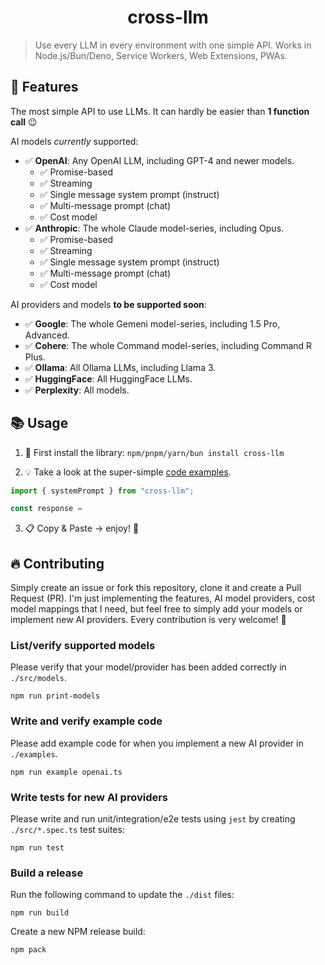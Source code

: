 <span align="center">

  # cross-llm

</span>

> Use every LLM in every environment with one simple API. Works in Node.js/Bun/Deno, Service Workers, Web Extensions, PWAs.

## 🌟 Features

The most simple API to use LLMs. It can hardly be easier than **1 function call** 😉

AI models _currently_ supported:
-  ✅ **OpenAI**: Any OpenAI LLM, including GPT-4 and newer models.
   - ✅ Promise-based
   - ✅ Streaming 
   - ✅ Single message system prompt (instruct)
   - ✅ Multi-message prompt (chat)
   - ✅ Cost model 
-  ✅ **Anthropic**: The whole Claude model-series, including Opus.
   - ✅ Promise-based
   - ✅ Streaming 
   - ✅ Single message system prompt (instruct)
   - ✅ Multi-message prompt (chat)
   - ✅ Cost model 

AI providers and models **to be supported soon**:
-  ✅ **Google**: The whole Gemeni model-series, including 1.5 Pro, Advanced.
-  ✅ **Cohere**: The whole Command model-series, including Command R Plus.
-  ✅ **Ollama**: All Ollama LLMs, including Llama 3.
-  ✅ **HuggingFace**: All HuggingFace LLMs.
-  ✅ **Perplexity**: All models.

## 📚 Usage

1. 🔨 First install the library:
`npm/pnpm/yarn/bun install cross-llm`

2. 💡 Take a look at the super-simple [code examples](./examples/).

```ts
import { systemPrompt } from "cross-llm";

const response = 
```

3. 📋 Copy & Paste -> enjoy! 🎉

## 🔥 Contributing

Simply create an issue or fork this repository, clone it and create a Pull Request (PR).
I'm just implementing the features, AI model providers, cost model mappings that I need,
but feel free to simply add your models or implement new AI providers. 
Every contribution is very welcome! 🤗

### List/verify supported models

Please verify that your model/provider has been added correctly in `./src/models`.

`npm run print-models`

### Write and verify example code

Please add example code for when you implement a new AI provider in `./examples`.

`npm run example openai.ts`

### Write tests for new AI providers

Please write and run unit/integration/e2e tests using `jest` by creating `./src/*.spec.ts` test suites:

`npm run test`

### Build a release

Run the following command to update the `./dist` files:

`npm run build`

Create a new NPM release build:

`npm pack`


